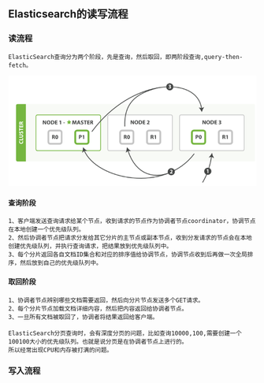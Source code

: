 ## Elasticsearch的读写流程


### 读流程

    ElasticSearch查询分为两个阶段，先是查询，然后取回，即两阶段查询,query-then-fetch。
    
![查询流程](../img/es-query-phase.png)    
    
#### 查询阶段

    1、客户端发送查询请求给某个节点，收到请求的节点作为协调者节点coordinator，协调节点在本地创建一个优先级队列。
    2、然后协调者节点把请求分发给其它分片的主节点或副本节点，收到分发请求的节点会在本地创建优先级队列，并执行查询请求，把结果放到优先级队列中。
    3、每个分片返回各自文档ID集合和对应的排序值给协调节点，协调节点收到后再做一次全局排序，然后放到自己的优先级队列中。

#### 取回阶段

    1、协调者节点辨别哪些文档需要返回，然后向分片节点发送多个GET请求。
    2、每个分片节点加载文档详细内容，然后把内容返回给协调者节点。
    3、一旦所有文档被取回了，协调者将结果返回给客户端。
    
    ElasticSearch分页查询时，会有深度分页的问题，比如查询10000,100,需要创建一个100100大小的优先级队列。也就是说分页是在协调者节点上进行的。
    所以经常出现CPU和内存被打满的问题。

### 写入流程
